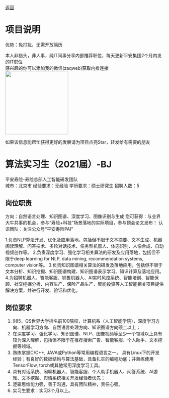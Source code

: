 [返回](../../)

# 项目说明

优势：免打扰，无需开放简历

本人非猎头，非人事，纯IT同事分享内部推荐职位，每天更新平安集团2个月内发的IT职位  
感兴趣的你可以添加我的微信(zaqweb)获取内推连接  
<img src="https://github.com/zaqweb/PA-IT-JOBS/blob/master/WechatICode.jpeg"  height="200" width="200">

如果该信息能帮忙获得更好的发展请为项目点亮Star，转发给有需要的朋友

# 算法实习生（2021届）-BJ
平安寿险-寿险总部人工智能研发团队  
城市：北京市 经验要求：无经验 学历要求：硕士研究生  招聘人数：5

## 岗位职责
方向：自然语言处理、知识图谱、深度学习、图像识别与生成
您可获得：与业界大牛共事的机会，参与“寿险+科技”场景落地的实际项目，参与顶会论文发布！
认识团队：关注公众号“平安寿险PAI”

1.负责NLP算法开发、优化及应用落地，包括但不限于文本摘要、文本生成、机器阅读理解、问答技术、多轮对话技术、任务型机器人、体态识别、人像合成、自动视频创作等。
2.负责深度学习、强化学习相关算法的研发及应用落地，包括但不限于deep learning for NLP, data mining, recommendation systems, computer vision等。
3.负责知识图谱相关算法的研发及落地应用，包括但不限于文本分析、知识挖掘、知识图谱构建、知识图谱表示学习、知识计算及落地应用。
4.为招聘机器人、智能客服、销售机器人、AI实时风控系统、智能培训、智能保顾、社交挖掘分析、内容生产、保险产品生产、智能投资等人工智能相关项目提供解决方案，并进行开发、验证和优化。

## 岗位要求
1.	985，QS世界大学排名前100院校，计算机系（人工智能学院），深度学习方向、机器学习方向、自然语言处理方向、知识图谱方向硕士以上； 
2.	在深度学习、强化学习、知识图谱、NLP、图像视频等至少一个领域以上具有较为深入理解，包括但不限于在推荐搜索广告、智能客服、个人助手、文本挖掘等领域。
3.	熟练掌握C/C++, JAVA或Python等常用编程语言之一， 具有Linux下的开发经验；有良好的数据结构与算法基础，具备扎实的编程功底；并熟练使用TensorFlow, torch或其他常用深度学习工具。
4.	具有对话系统、闲聊机器人、智能客服、个人助手机器人、问答系统、AI游戏、文本挖掘、舆情系统相关开发经验者优先；
5.	逻辑思维能力强，善于沟通，具有团队精神，责任心强。
6.	实习生要求：实习3个月以上。




